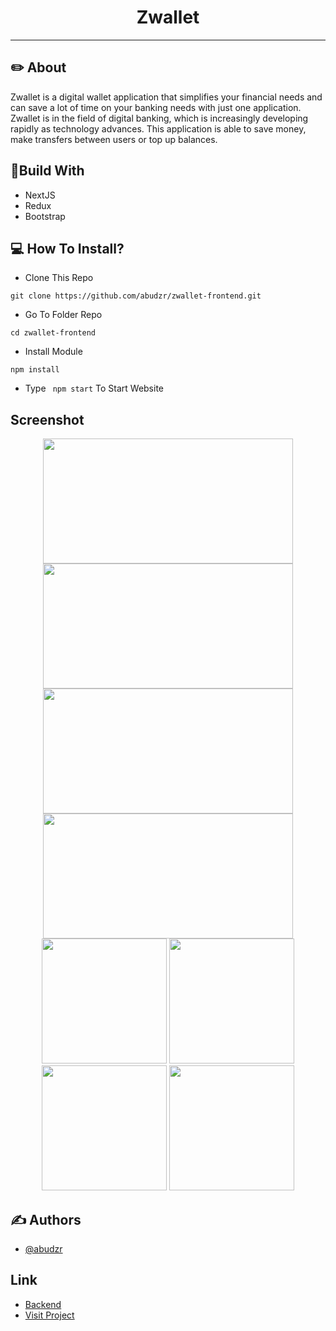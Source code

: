 <h1 align="center">
  Zwallet
</h1>

---

## ✏️ About

Zwallet is a digital wallet application that simplifies your financial needs and can save a lot of time on your banking needs with just one application. Zwallet is in the field of digital banking, which is increasingly developing rapidly as technology advances. This application is able to save money, make transfers between users or top up balances.


## 🔖Build With
- NextJS
- Redux
- Bootstrap

## 💻 How To Install?
- Clone This Repo
```
git clone https://github.com/abudzr/zwallet-frontend.git
```
- Go To Folder Repo
```
cd zwallet-frontend
```
- Install Module
```
npm install
```
- Type ``` npm start``` To Start Website


## Screenshot
<p align="center">
  <span>
    <img width="400" height="200" src="https://user-images.githubusercontent.com/68935056/119043416-3a31f780-b9e3-11eb-8005-633540a08362.PNG">   
    <img width="400" height="200" src="https://user-images.githubusercontent.com/68935056/119046735-4324c800-b9e7-11eb-80aa-032159231cd3.png">   
    <img width="400" height="200" src="https://user-images.githubusercontent.com/68935056/119045059-28e9ea80-b9e5-11eb-94d9-62e1e0dd4113.PNG">   
    <img width="400" height="200" src="https://user-images.githubusercontent.com/68935056/119045687-fc829e00-b9e5-11eb-94d4-37b4563f1de7.PNG">
    <img width="200" height="200" src="https://user-images.githubusercontent.com/68935056/119045688-fd1b3480-b9e5-11eb-8e25-30c7f4beaddf.PNG">
    <img width="200" height="200" src="https://user-images.githubusercontent.com/68935056/119045679-f987ad80-b9e5-11eb-8127-3f70626c5392.PNG">
    <img width="200" height="200" src="https://user-images.githubusercontent.com/68935056/119045689-fd1b3480-b9e5-11eb-8d68-af2a6e922148.PNG">
    <img width="200" height="200" src="https://user-images.githubusercontent.com/68935056/119045685-fbea0780-b9e5-11eb-8f0e-3567e0caeac9.PNG">
    

  </span>
</p>

## ✍️ Authors

- [@abudzr](https://github.com/abudzr)

## Link

- [Backend](https://github.com/abudzr/zwallet-backend)
- [Visit Project](http://178.128.50.236:3000/)

